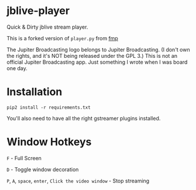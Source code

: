 jblive-player
=============

Quick &amp; Dirty jblive stream player.

This is a forked version of `player.py` from [fmp](https://github.com/the7erm/fmp-pg)

The Jupiter Broadcasting logo belongs to Jupiter Broadcasting. (I don't own the 
rights, and it's NOT being released under the GPL 3.)  This is not an official
Jupiter Broadcasting app.  Just something I wrote when I was board one day.

# Installation
```pip2 install -r requirements.txt```

You'll also need to have all the right gstreamer plugins installed.

# Window Hotkeys
`F` - Full Screen

`D` - Toggle window decoration

`P`, `A`, `space`, `enter`, `Click the video window` - Stop streaming
